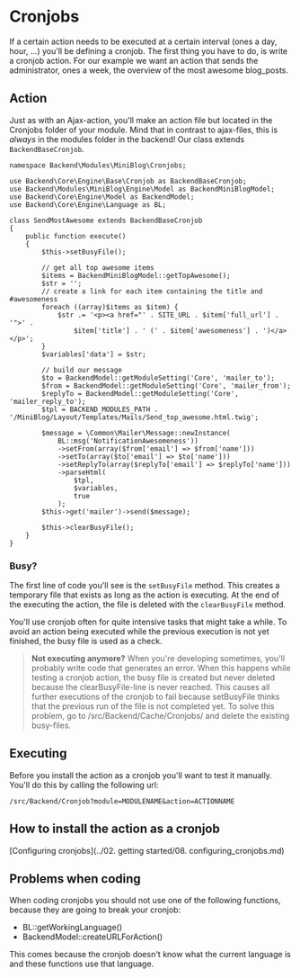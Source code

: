 # Cronjobs

If a certain action needs to be executed at a certain interval (ones a day, hour, …) you'll be defining a cronjob. The first thing you have to do, is write a cronjob action. For our example we want an action that sends the administrator, ones a week, the overview of the most awesome blog_posts.

## Action

Just as with an Ajax-action, you'll make an action file but located in the Cronjobs folder of your module. Mind that in contrast to ajax-files, this is *always* in the modules folder in the backend!
Our class extends `BackendBaseCronjob`.

```
namespace Backend\Modules\MiniBlog\Cronjobs;

use Backend\Core\Engine\Base\Cronjob as BackendBaseCronjob;
use Backend\Modules\MiniBlog\Engine\Model as BackendMiniBlogModel;
use Backend\Core\Engine\Model as BackendModel;
use Backend\Core\Engine\Language as BL;

class SendMostAwesome extends BackendBaseCronjob
{
    public function execute()
    {
        $this->setBusyFile();

        // get all top awesome items
        $items = BackendMiniBlogModel::getTopAwesome();
        $str = '';
        // create a link for each item containing the title and #awesomeness
        foreach ((array)$items as $item) {
            $str .= '<p><a href="' . SITE_URL . $item['full_url'] . '">' .
                $item['title'] . ' (' . $item['awesomeness'] . ')</a></p>';
        }
        $variables['data'] = $str;

        // build our message
        $to = BackendModel::getModuleSetting('Core', 'mailer_to');
        $from = BackendModel::getModuleSetting('Core', 'mailer_from');
        $replyTo = BackendModel::getModuleSetting('Core', 'mailer_reply_to');
        $tpl = BACKEND_MODULES_PATH . '/MiniBlog/Layout/Templates/Mails/Send_top_awesome.html.twig';

        $message = \Common\Mailer\Message::newInstance(
            BL::msg('NotificationAwesomeness'))
            ->setFrom(array($from['email'] => $from['name']))
            ->setTo(array($to['email'] => $to['name']))
            ->setReplyTo(array($replyTo['email'] => $replyTo['name']))
            ->parseHtml(
                $tpl,
                $variables,
                true
            );
        $this->get('mailer')->send($message);

        $this->clearBusyFile();
    }
}
```

### Busy?

The first line of code you'll see is the `setBusyFile` method. This creates a temporary file that exists as long as the action is executing. At the end of the executing the action, the file is deleted with the `clearBusyFile` method.

You'll use cronjob often for quite intensive tasks that might take a while. To avoid an action being executed while the previous execution is not yet finished, the busy file is used as a check.

> **Not executing anymore?**
> When you're developing sometimes, you'll probably write code that generates an error. When this happens while testing a cronjob action, the busy file is created but never deleted because the clearBusyFile-line is never reached. This causes all further executions of the cronjob to fail because setBusyFile thinks that the previous run of the file is not completed yet.
>To solve this problem, go to /src/Backend/Cache/Cronjobs/ and delete the existing busy-files.

## Executing

Before you install the action as a cronjob you'll want to test it manually. You'll do this by calling the following url:

```
/src/Backend/Cronjob?module=MODULENAME&action=ACTIONNAME
```

## How to install the action as a cronjob

[Configuring cronjobs](../02. getting started/08. configuring_cronjobs.md)

## Problems when coding

When coding cronjobs you should not use one of the following functions, because they are going to break your cronjob:
- BL::getWorkingLanguage()
- BackendModel::createURLForAction()

This comes because the cronjob doesn't know what the current language is and these functions use that language.

